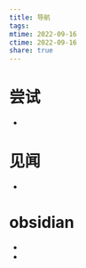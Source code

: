 ```yaml
---
title: 导航
tags: 
mtime: 2022-09-16
ctime: 2022-09-16
share: true
---
```


# 尝试

- [](%E6%9C%BA%E5%99%A8%E5%AD%A6%E4%B9%A0%E7%9A%84%E5%9F%BA%E6%9C%AC%E6%B5%81%E7%A8%8B)

# 见闻

- [](%E8%A7%81%E9%97%BB/%E6%9D%82%E8%AF%9D%EF%BC%9A%E4%BB%8E%E6%84%8F%E8%AF%86%E5%BD%A2%E6%80%81%E5%88%86%E6%9E%90%E8%A5%BF%E6%96%B9%E7%96%AB%E6%83%85)

# obsidian

- [](Obsidian/%E7%AC%94%E8%AE%B0%E5%88%86%E7%B1%BB%E6%96%B9%E6%B3%95%E7%9A%84%E6%80%9D%E8%80%83)
- [](Obsidian/obsidain%E6%96%87%E6%A1%A3%E5%AF%BC%E5%87%BA%E7%9A%84%E6%96%B9%E6%B3%95)

